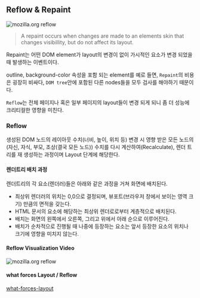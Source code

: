 ## Reflow & Repaint

![mozilla.org reflow](https://www.youtube.com/watch?v=ZTnIxIA5KGw)

> A repaint occurs when changes are made to an elements skin that changes visibillity, but do not affect its layout.

Repaint는 어떤 DOM element가 layout의 변경이 없이 가시적인 요소가 변경 되었을 때 발생하는 이벤트이다.

outline, background-color 속성을 포함 되는 element를 예로 들면, `Repaint`의 비용은 굉장히 비싸다, `DOM tree`안에 포함된 다른 nodes들을 모두 검사를 해야하기 때문이다. 

`Reflow`는 전체 페이지나 혹은 일부 페이지의 layout들이 변경 되게 되니 좀 더 성능에 크리티컬한 영향을 미친다. 


### Reflow

생성된 DOM 노드의 레이아웃 수치(너비, 높이, 위치 등) 변경 시 영향 받은 모든 노드의(자신, 자식, 부모, 조상(결국 모든 노드)) 수치를 다시 계산하여(Recalculate), 렌더 트리를 재 생성하는 과정이며 Layout 단계에 해당한다.

#### 렌더트리 배치 과정

렌더트리의 각 요소(렌더러)들은 아래와 같은 과정을 거쳐 화면에 배치된다.

* 최상위 렌더러의 위치는 0,0으로 결정되며, 뷰포트(브라우저 창에서 보이는 영역 크기) 만큼의 면적을 갖는다.
* HTML 문서의 <html> 요소에 해당하는 최상위 렌더로로부터 계층적으로 배치된다.
* 배치는 화면의 왼쪽에서 오른쪽, 그리고 위에서 아래 순으로 이루어진다.
* 배치가 순차적으로 진행될 때 나중에 등장하는 요소는 앞서 등장한 요소의 위치나 크기에 영향을 미치지 않는다.

#### Reflow Visualization Video
![mozilla.org reflow](https://www.youtube.com/watch?v=ZTnIxIA5KGw)

#### what forces Layout / Reflow
[what-forces-layout](https://gist.github.com/paulirish/5d52fb081b3570c81e3a)